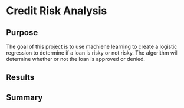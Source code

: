 # Credit Risk Analysis

## Purpose
The goal of this project is to use machiene learning to create a logistic regression to determine if a loan is risky or not risky. The algorithm will determine whether or not the loan is approved or denied. 

## Results 

## Summary 
